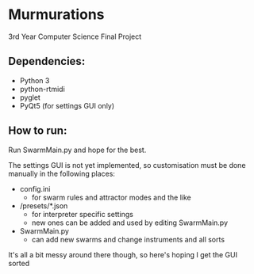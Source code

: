 # Murmurations
3rd Year Computer Science Final Project


## Dependencies:

* Python 3
* python-rtmidi
* pyglet
* PyQt5 (for settings GUI only)

## How to run:

Run SwarmMain.py and hope for the best.

The settings GUI is not yet implemented, so customisation must be done manually in the following places:
* config.ini
    * for swarm rules and attractor modes and the like
* /presets/*.json
    * for interpreter specific settings
    * new ones can be added and used by editing SwarmMain.py
* SwarmMain.py
    * can add new swarms and change instruments and all sorts

It's all a bit messy around there though, so here's hoping I get the GUI sorted
